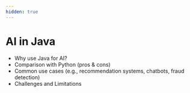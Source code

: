 ```yaml
---
hidden: true
---
```


# AI in Java

* Why use Java for AI?
* Comparison with Python (pros & cons)
* Common use cases (e.g., recommendation systems, chatbots, fraud detection)
* Challenges and Limitations
